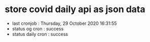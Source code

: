 # store covid daily api as json data

- last cronjob : Thursday, 29 October 2020 16:31:55
- status og cron : success
- status daily cron : success
      
      